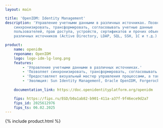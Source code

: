 ```yaml
---
layout: main

title: 'OpenIDM: Identity Management'
description: 'Управление учетными данными в различных источниках. Позволяет
    синхронизировать, трансформировать, согласовывать учетные данные
    пользователей, прав доступа, устройств, сертификатов и прочих объектов из
    различных источников (Active Directory, LDAP, SQL, SSH, 1C и т.д.)'

product:
    name: openidm
    reponame: OpenIDM
    logo: logo-idm-lg-long.png
    features:
        - 'Управление учетными данными в различных источниках.'
        - 'Позволяет синхронизировать, трансформировать, согласовывать учетные данные пользователей, прав доступа, устройств, сертификатов и прочих объектов из различных источников (Active Directory, LDAP, SQL, SSH, 1C и т.д.): кадровых систем, справочников, систем управления заявками и каталогами унаследованных систем.'
        - 'Предоставляет визуальный мастер управления процессами, а также UI и REST JSON/API для быстрой интеграции и расширения функционала.'
        - 'Эволюция: Sun Identity Management, Oracle OpenIDM, Forgerock/Open Identity Platform OpenIDM'        
    
    documentation_link: https://doc.openidentityplatform.org/openidm

    fips: https://fips.ru/EGD/b0a1ab82-b901-411a-a37f-9f46ece9d2a7
    fips_id: 2025612976
    fips_ts: 06.02.2025
---
```

{% include product.html %}